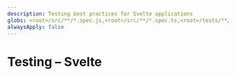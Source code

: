 ```yaml
---
description: Testing best practices for Svelte applications
globs: <root>/src/**/*.spec.js,<root>/src/**/*.spec.ts,<root>/tests/**/*.js,<root>/tests/**/*.ts
alwaysApply: false
---
```


# Testing – Svelte

<!--
TODO: Add content for svelte testing.
Follow unified schema guidelines.
-->
